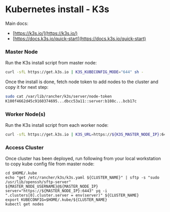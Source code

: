# Kubernetes install - K3s

Main docs:

- [https://k3s.io/](https://k3s.io/)
- [https://docs.k3s.io/quick-start](https://docs.k3s.io/quick-start)

### Master Node

Run the K3s install script from master node:

```sh
curl -sfL https://get.k3s.io | K3S_KUBECONFIG_MODE="644" sh -
```

Once the install is done, fetch node token to add nodes to the cluster and copy it for next step:

```sh
sudo cat /var/lib/rancher/k3s/server/node-token
K100f4662d45c9160374695...dbcc53a11::server:b108c...bcb17c
```

### Worker Node(s)

Run the K3s install script from each worker node:

```sh
curl -sfL https://get.k3s.io | K3S_URL=https://${K3S_MASTER_NODE_IP}:6443 K3S_TOKEN=${K3S_NODE_TOKEN} sh -
```

### Access Cluster

Once cluster has been deployed, run following from your local workstation to copy kube config file from master node:

```shell
cd $HOME/.kube
echo "get /etc/rancher/k3s/k3s.yaml ${CLUSTER_NAME}" | sftp -s "sudo /usr/lib/openssh/sftp-server" ${MASTER_NODE_USERNAME}@${MASTER_NODE_IP}
server="https://${MASTER_NODE_IP}:6443" yq -i ".clusters[0].cluster.server = env(server)" ${CLUSTER_NAME}
export KUBECONFIG=$HOME/.kube/${CLUSTER_NAME}
kubectl get nodes
```
